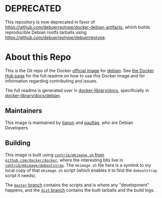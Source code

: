 # **DEPRECATED**

This repository is now deprecated in favor of https://github.com/debuerreotype/docker-debian-artifacts, which builds reproducible Debian rootfs tarballs using https://github.com/debuerreotype/debuerreotype.

# About this Repo

This is the Git repo of the Docker [official image](https://docs.docker.com/docker-hub/official_repos/) for [debian](https://registry.hub.docker.com/_/debian/). See [the Docker Hub page](https://registry.hub.docker.com/_/debian/) for the full readme on how to use this Docker image and for information regarding contributing and issues.

The full readme is generated over in [docker-library/docs](https://github.com/docker-library/docs), specificially in [docker-library/docs/debian](https://github.com/docker-library/docs/tree/master/debian).

## Maintainers

This image is maintained by [tianon](https://nm.debian.org/public/person/tianon) and [paultag](https://nm.debian.org/public/person/paultag), who are Debian Developers.

## Building

This image is built using [`contrib/mkimage.sh` from `github.com/docker/docker`](https://github.com/docker/docker/blob/master/contrib/mkimage.sh), where the interesting bits live in [`contrib/mkimage/debootstrap`](https://github.com/docker/docker/blob/master/contrib/mkimage/debootstrap).  The `mkimage.sh` file here is a symlink to my local copy of that `mkimage.sh` script (which enables it to find the `debootstrap` script it needs).

The [`master` branch](https://github.com/tianon/docker-brew-debian) contains the scripts and is where any "development" happens, and the [`dist` branch](https://github.com/tianon/docker-brew-debian/tree/dist) contains the built tarballs and the build logs.
